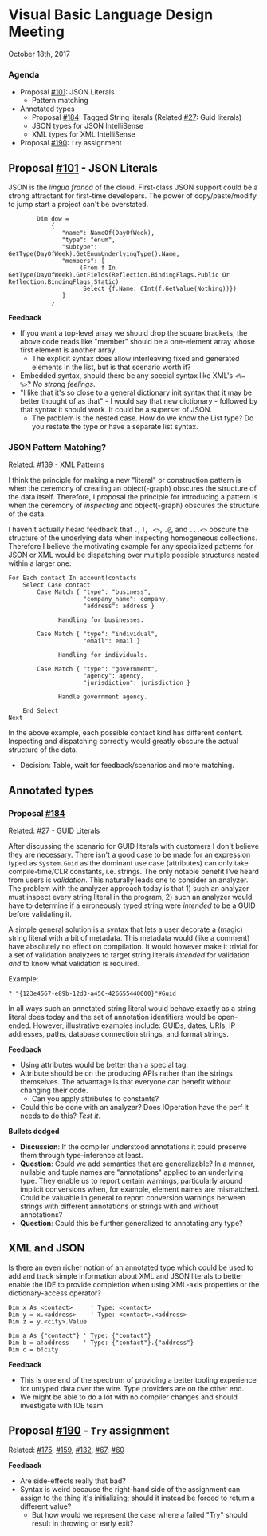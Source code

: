 # Visual Basic Language Design Meeting
October 18th, 2017

### Agenda
* Proposal [#101](https://github.com/dotnet/vblang/issues/101): JSON Literals
  * Pattern matching
* Annotated types
  * Proposal [#184](https://github.com/dotnet/vblang/issues/184): Tagged String literals (Related [#27](https://github.com/dotnet/vblang/issues/27): Guid literals)
  * JSON types for JSON IntelliSense
  * XML types for XML IntelliSense
* Proposal [#190](https://github.com/dotnet/vblang/issues/190): `Try` assignment

## Proposal [#101](https://github.com/dotnet/vblang/issues/101) - JSON Literals

JSON is the _lingua franca_ of the cloud. First-class JSON support could be a strong attractant for first-time developers. The power of copy/paste/modify to jump start a project can't be overstated.

``` VB.NET
        Dim dow =
            {
               "name": NameOf(DayOfWeek),
               "type": "enum",
               "subtype": GetType(DayOfWeek).GetEnumUnderlyingType().Name,
               "members": [
                    (From f In GetType(DayOfWeek).GetFields(Reflection.BindingFlags.Public Or Reflection.BindingFlags.Static)
                     Select {f.Name: CInt(f.GetValue(Nothing))})
               ]
            }
```

**Feedback**
* If you want a top-level array we should drop the square brackets; the above code reads like "member" should be a one-element array whose first element is another array.
  * The explicit syntax does allow interleaving fixed and generated elements in the list, but is that scenario worth it?
* Embedded syntax, should there be any special syntax like XML's `<%= %>`? _No strong feelings_.
* "I like that it's so close to a general dictionary init syntax that it may be better thought of as that" - I would say that new dictionary - followed by that syntax it should work. It could be a superset of JSON.
  * The problem is the nested case. How do we know the List type? Do you restate the type or have a separate list syntax.

### JSON Pattern Matching?
Related: [#139](https://github.com/dotnet/vblang/issues/139) - XML Patterns

I think the principle for making a new "literal" or construction pattern is when the ceremony of creating an object(-graph) obscures the structure of the data itself. Therefore, I proposal the principle for introducing a pattern is when the ceremony of _inspecting_ and object(-graph) obscures the structure of the data.

I haven't actually heard feedback that `.`, `!`, `.<>`, `.@`, and `...<>` obscure the structure of the underlying data when inspecting homogeneous collections. Therefore I believe the motivating example for any specialized patterns for JSON or XML would be dispatching over multiple possible structures nested within a larger one:

``` VB.NET
For Each contact In account!contacts
    Select Case contact
        Case Match { "type": "business",
                     "company_name": company,
                     "address": address }

            ' Handling for businesses.

        Case Match { "type": "individual",
                     "email": email }

            ' Handling for individuals.

        Case Match { "type": "government",
                     "agency": agency,
                     "jurisdiction": jurisdiction }

            ' Handle government agency.

    End Select
Next
``` 

In the above example, each possible contact kind has different content. Inspecting and dispatching correctly would greatly obscure the actual structure of the data.

* Decision: Table, wait for feedback/scenarios and more matching.

## Annotated types

### Proposal [#184](https://github.com/dotnet/vblang/issues/184)
Related: [#27](https://github.com/dotnet/vblang/issues/27) - GUID Literals

After discussing the scenario for GUID literals with customers I don't believe they are necessary. There isn't a good case to be made for an expression typed as `System.Guid` as the dominant use case (attributes) can only take compile-time/CLR constants, i.e. strings. The only notable benefit I've heard from users is _validation_. This naturally leads one to consider an analyzer. The problem with the analyzer approach today is that 1) such an analyzer must inspect every string literal in the program, 2) such an analyzer would have to determine if a erroneously typed string were _intended_ to be a GUID before validating it.

A simple general solution is a syntax that lets a user decorate a (magic) string literal with a bit of metadata. This metadata would (like a comment) have absolutely no effect on compilation. It would however make it trivial for a set of validation analyzers to target string literals _intended_ for validation _and_ to know what validation is required.  

Example:

``` VB.NET
? "{123e4567-e89b-12d3-a456-426655440000}"#Guid
```

In all ways such an annotated string literal would behave exactly as a string literal does today and the set of annotation identifiers would be open-ended. However, illustrative examples include: GUIDs, dates, URIs, IP addresses, paths, database connection strings, and format strings.

**Feedback**
* Using attributes would be better than a special tag.
* Attribute should be on the producing APIs rather than the strings themselves. The advantage is that everyone can benefit without changing their code.
  * Can you apply attributes to constants?
* Could this be done with an analyzer? Does IOperation have the perf it needs to do this? _Test it_.

**Bullets dodged**
* **Discussion**: If the compiler understood annotations it could preserve them through type-inference at least.
* **Question**: Could we add semantics that are generalizable? In a manner, nullable and tuple names are "annotations" applied to an underlying type. They enable us to report certain warnings, particularly around implicit conversions when, for example, element names are mismatched. Could be valuable in general to report conversion warnings between strings with different annotations or strings with and without annotations?
* **Question**: Could this be further generalized to annotating any type?

## XML and JSON

Is there an even richer notion of an annotated type which could be used to add and track simple information about XML and JSON literals to better enable the IDE to provide completion when using XML-axis properties or the dictionary-access operator?

``` VB.NET
Dim x As <contact>     ' Type: <contact>
Dim y = x.<address>    ' Type: <contact>.<address>
Dim z = y.<city>.Value
```

``` VB.NET
Dim a As {"contact"} ' Type: {"contact"}
Dim b = a!address    ' Type: {"contact"}.{"address"}
Dim c = b!city 
```

**Feedback**
* This is one end of the spectrum of providing a better tooling experience for untyped data over the wire. Type providers are on the other end.
* We might be able to do a lot with no compiler changes and should investigate with IDE team.

## Proposal [#190](https://github.com/dotnet/vblang/issues/190) - `Try` assignment
Related: [#175](https://github.com/dotnet/vblang/issues/175), [#159](https://github.com/dotnet/vblang/issues/159), [#132](https://github.com/dotnet/vblang/issues/132), [#67](https://github.com/dotnet/vblang/issues/67), [#60](https://github.com/dotnet/vblang/issues/60)

**Feedback**
* Are side-effects really that bad?
* Syntax is weird because the right-hand side of the assignment can assign to the thing it's initializing; should it instead be forced to return a different value?
  * But how would we represent the case where a failed "Try" should result in throwing or early exit?
